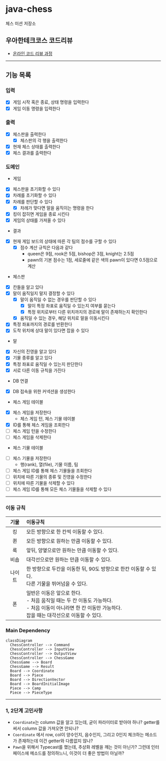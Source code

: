 # java-chess

체스 미션 저장소

## 우아한테크코스 코드리뷰

- [온라인 코드 리뷰 과정](https://github.com/woowacourse/woowacourse-docs/blob/master/maincourse/README.md)

---
## 기능 목록

### 입력

- [x] 게임 시작 혹은 종료, 상태 명령을 입력한다
- [x] 게임 이동 명령을 입력한다

### 출력

- [x] 체스판을 출력한다
  - [x] 체스판의 각 행을 출력한다
- [x] 현재 체스 상태를 출력한다
- [x] 체스 결과를 출력한다

### 도메인

- 게임
- [x] 체스판을 초기화할 수 있다
- [x] 차례를 초기화할 수 있다
- [x] 차례를 판단할 수 있다
  - [x] 차례가 맞다면 말을 움직이는 명령을 한다
- [x] 킹이 잡히면 게임을 종료 시킨다
- [x] 게임의 상태를 가져올 수 있다

- 결과
- [x] 현재 게임 보드의 상태에 따른 각 팀의 점수를 구할 수 있다
  - [x] 점수 계산 규칙은 다음과 같다
    - queen은 9점, rook은 5점, bishop은 3점, knight는 2.5점
    - pawn의 기본 점수는 1점, 세로줄에 같은 색의 pawn이 있다면 0.5점으로 계산

- 체스판
- [x] 칸들을 알고 있다
- [x] 말이 움직일지 말지 결정할 수 있다
  - [x] 말이 움직일 수 없는 경우를 판단할 수 있다
    - [x] 말이 특정 좌표로 움직일 수 있는지 여부를 묻는다
    - [x] 특정 위치로부터 다른 위치까지의 경로에 말이 존재하는지 확인한다
  - [x] 움직일 수 있는 경우, 해당 위치로 말을 이동시킨다
- [x] 특정 좌표까지의 경로를 반환한다
- [x] 도착 위치에 상대 말이 있다면 잡을 수 있다

- 말
- [x] 자신의 진영을 알고 있다
- [x] 기물 종류를 알고 있다
- [x] 특정 좌표로 움직일 수 있는지 판단한다
- [x] 서로 다른 이동 규칙을 가진다

- DB 연결
- [x] DB 접속을 위한 커넥션을 생성한다

- 체스 게임 테이블
- [x] 체스 게임을 저장한다
  - 체스 게임 턴, 체스 기물 테이블
- [x] ID를 통해 체스 게임을 조회한다
- [ ] 체스 게임 턴을 수정한다
- [ ] 체스 게임을 삭제한다

- 체스 기물 테이블
- [ ] 체스 기물을 저장한다
  - 행(rank), 열(file), 기물 이름, 팀
- [ ] 체스 게임 ID를 통해 체스 기물들을 조회한다
- [ ] 위치에 따른 기물의 종류 및 진영을 수정한다
- [ ] 위치에 따른 기물을 삭제할 수 있다
- [ ] 체스 게임 ID를 통해 모든 체스 기물들을 삭제할 수 있다

---

### 이동 규칙

| 기물  | 이동규칙                                                                                                     |
|:---:|:---------------------------------------------------------------------------------------------------------|
|  킹  | 모든 방향으로 한 칸씩 이동할 수 있다.                                                                                   |
|  퀸  | 모든 방향으로 원하는 만큼 이동할 수 있다.                                                                                 |
|  룩  | 앞뒤, 양옆으로만 원하는 만큼 이동할 수 있다.                                                                               |
| 비숍  | 대각선으로만 원하는 만큼 이동할 수 있다.                                                                                  |
| 나이트 | 한 방향으로 두칸을 이동한 뒤, 90도 방향으로 한칸 이동할 수 있다.<br/>다른 기물을 뛰어넘을 수 있다.                                            |
|  폰  | 일반은 이동은 앞으로 한다.<br/>- 처음 움직일 때는 두 칸 이동도 가능하다.<br/>- 처음 이동이 아니라면 한 칸 이동만 가능하다.<br/> 잡을 때는 대각선으로 이동할 수 있다. |

### Main Dependency

```mermaid
classDiagram
  ChessController --> Command
  ChessController --> InputView
  ChessController --> OutputView
  ChessController --> ChessGame
  ChessGame --> Board
  ChessGame --> Result
  Board --> Coordinate
  Board --> Piece
  Board --> DirectionVector
  Board --> BoardInitialImage
  Piece --> Camp
  Piece --> PieceType
```


---
### 1, 2단계 고민사항
- `Coordinate`는 column 값을 알고 있는데, 굳이 파라미터로 받아야 하나? getter를 써서 column 값을 가져오면 안되나?
- `Coordinate` 에서 row, col이 양수인지, 음수인지, 그리고 0인지 체크하는 메소드가 존재하는데 이건 getter와 다름없지 않나?
- `Pawn`을 위해서 Typecast를 했는데, 추상화 레벨을 깨는 것이 아닌가? 그런데 인터페이스에 메소드를 정의하느니, 이것이 더 좋은 방법이 아닐까?
